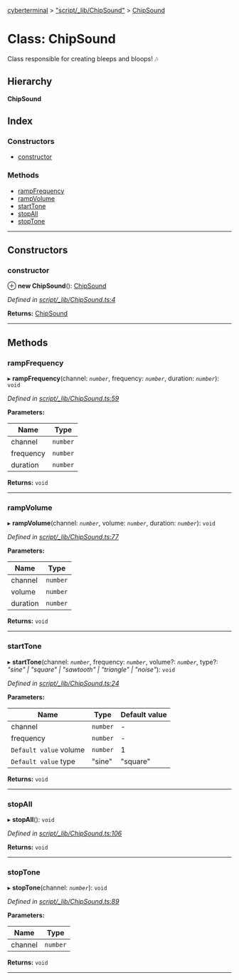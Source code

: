 [cyberterminal](../README.md) > ["script/_lib/ChipSound"](../modules/_script__lib_chipsound_.md) > [ChipSound](../classes/_script__lib_chipsound_.chipsound.md)

# Class: ChipSound

Class responsible for creating bleeps and bloops! 🎶

## Hierarchy

**ChipSound**

## Index

### Constructors

* [constructor](_script__lib_chipsound_.chipsound.md#constructor)

### Methods

* [rampFrequency](_script__lib_chipsound_.chipsound.md#rampfrequency)
* [rampVolume](_script__lib_chipsound_.chipsound.md#rampvolume)
* [startTone](_script__lib_chipsound_.chipsound.md#starttone)
* [stopAll](_script__lib_chipsound_.chipsound.md#stopall)
* [stopTone](_script__lib_chipsound_.chipsound.md#stoptone)

---

## Constructors

<a id="constructor"></a>

###  constructor

⊕ **new ChipSound**(): [ChipSound](_script__lib_chipsound_.chipsound.md)

*Defined in [script/_lib/ChipSound.ts:4](https://github.com/FantasyInternet/cyberterminal/blob/HEAD/src/script/_lib/ChipSound.ts#L4)*

**Returns:** [ChipSound](_script__lib_chipsound_.chipsound.md)

___

## Methods

<a id="rampfrequency"></a>

###  rampFrequency

▸ **rampFrequency**(channel: *`number`*, frequency: *`number`*, duration: *`number`*): `void`

*Defined in [script/_lib/ChipSound.ts:59](https://github.com/FantasyInternet/cyberterminal/blob/HEAD/src/script/_lib/ChipSound.ts#L59)*

**Parameters:**

| Name | Type |
| ------ | ------ |
| channel | `number` |
| frequency | `number` |
| duration | `number` |

**Returns:** `void`

___
<a id="rampvolume"></a>

###  rampVolume

▸ **rampVolume**(channel: *`number`*, volume: *`number`*, duration: *`number`*): `void`

*Defined in [script/_lib/ChipSound.ts:77](https://github.com/FantasyInternet/cyberterminal/blob/HEAD/src/script/_lib/ChipSound.ts#L77)*

**Parameters:**

| Name | Type |
| ------ | ------ |
| channel | `number` |
| volume | `number` |
| duration | `number` |

**Returns:** `void`

___
<a id="starttone"></a>

###  startTone

▸ **startTone**(channel: *`number`*, frequency: *`number`*, volume?: *`number`*, type?: *"sine" | "square" | "sawtooth" | "triangle" | "noise"*): `void`

*Defined in [script/_lib/ChipSound.ts:24](https://github.com/FantasyInternet/cyberterminal/blob/HEAD/src/script/_lib/ChipSound.ts#L24)*

**Parameters:**

| Name | Type | Default value |
| ------ | ------ | ------ |
| channel | `number` | - |
| frequency | `number` | - |
| `Default value` volume | `number` | 1 |
| `Default value` type | "sine" | "square" | "sawtooth" | "triangle" | "noise" | &quot;square&quot; |

**Returns:** `void`

___
<a id="stopall"></a>

###  stopAll

▸ **stopAll**(): `void`

*Defined in [script/_lib/ChipSound.ts:106](https://github.com/FantasyInternet/cyberterminal/blob/HEAD/src/script/_lib/ChipSound.ts#L106)*

**Returns:** `void`

___
<a id="stoptone"></a>

###  stopTone

▸ **stopTone**(channel: *`number`*): `void`

*Defined in [script/_lib/ChipSound.ts:89](https://github.com/FantasyInternet/cyberterminal/blob/HEAD/src/script/_lib/ChipSound.ts#L89)*

**Parameters:**

| Name | Type |
| ------ | ------ |
| channel | `number` |

**Returns:** `void`

___

